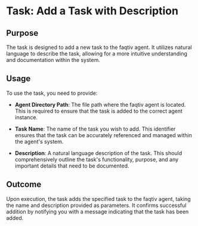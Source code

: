 # Task: Add a Task with Description

## Purpose

The task is designed to add a new task to the faqtiv agent. It utilizes natural language to describe the task, allowing for a more intuitive understanding and documentation within the system.

## Usage

To use the task, you need to provide:

- **Agent Directory Path**: The file path where the faqtiv agent is located. This is required to ensure that the task is added to the correct agent instance.

- **Task Name**: The name of the task you wish to add. This identifier ensures that the task can be accurately referenced and managed within the agent's system.

- **Description**: A natural language description of the task. This should comprehensively outline the task's functionality, purpose, and any important details that need to be documented.

## Outcome

Upon execution, the task adds the specified task to the faqtiv agent, taking the name and description provided as parameters. It confirms successful addition by notifying you with a message indicating that the task has been added.